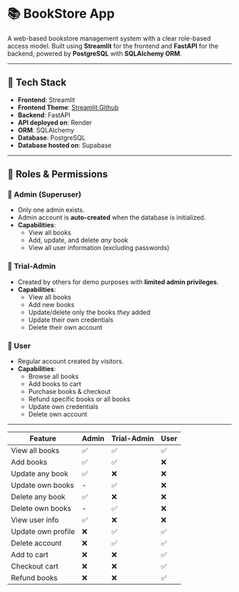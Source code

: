 # 📚 BookStore App

A web-based bookstore management system with a clear role-based access model. Built using **Streamlit** for the frontend and **FastAPI** for the backend, powered by **PostgreSQL** with **SQLAlchemy ORM**.

---

## 🧱 Tech Stack

- **Frontend**: Streamlit
- **Frontend Theme**: [Streamlit Github](https://github.com/streamlit/docs)
- **Backend**: FastAPI
- **API deployed on**: Render
- **ORM**: SQLAlchemy
- **Database**: PostgreSQL
- **Database hosted on**: Supabase

---

## 👥 Roles & Permissions

### 🔐 Admin (Superuser)
- Only one admin exists.
- Admin account is **auto-created** when the database is initialized.
- **Capabilities**:
  - View all books
  - Add, update, and delete *any* book
  - View all user information (excluding passwords)

### 🧪 Trial-Admin
- Created by others for demo purposes with **limited admin privileges**.
- **Capabilities**:
  - View all books
  - Add new books
  - Update/delete only the books *they* added
  - Update their own credentials
  - Delete their own account

### 👤 User
- Regular account created by visitors.
- **Capabilities**:
  - Browse all books
  - Add books to cart
  - Purchase books & checkout
  - Refund specific books or all books
  - Update own credentials
  - Delete own account

---

| Feature            | Admin | Trial-Admin | User |
| ------------------ | ----- | ----------- | ---- |
| View all books     | ✅     | ✅           | ✅    |
| Add books          | ✅     | ✅           | ❌    |
| Update any book    | ✅     | ❌           | ❌    |
| Update own books   | -     | ✅           | ❌    |
| Delete any book    | ✅     | ❌           | ❌    |
| Delete own books   | -     | ✅           | ❌    |
| View user info     | ✅     | ❌           | ❌    |
| Update own profile | ❌     | ✅           | ✅    |
| Delete account     | ❌     | ✅           | ✅    |
| Add to cart        | ❌     | ❌           | ✅    |
| Checkout cart      | ❌     | ❌           | ✅    |
| Refund books       | ❌     | ❌           | ✅    |

